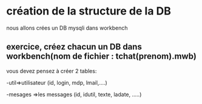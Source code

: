 

# création de la structure de la DB
nous allons crées un DB mysqli dans workbench
## exercice, créez chacun un DB dans workbench(nom de fichier : tchat(prenom).mwb)
vous devez pensez à créer 2 tables:

-util=>utilisateur (id, login, mdp, lmail,....)

-mesages =>les messages (id, idutil, texte, ladate, .....)



